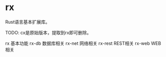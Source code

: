 # rx

Rust语言基本扩展库。

TODO: cx是原始版本，提取到rx即可删除。

rx      基本功能
rx-db   数据库相关
rx-net  网络相关
rx-rest REST相关
rx-web  WEB相关

